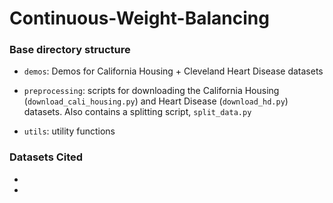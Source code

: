 # Continuous-Weight-Balancing


### Base directory structure 


- `demos`: Demos for California Housing + Cleveland Heart Disease datasets

- `preprocessing`: scripts for downloading the California Housing (`download_cali_housing.py`) and Heart Disease (`download_hd.py`) datasets. Also contains a splitting script, `split_data.py`

- `utils`: utility functions


### Datasets Cited

- 
- 